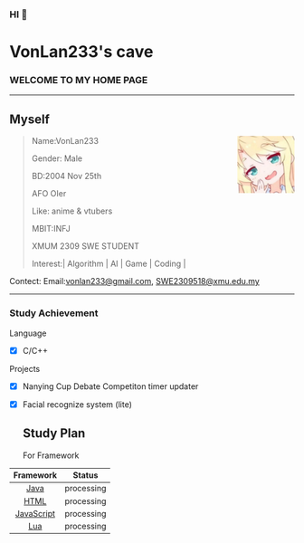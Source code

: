 ### HI 👋

# VonLan233's cave
### WELCOME TO MY HOME PAGE

-----------------------------------------------------
## Myself

 <img decoding="async" align="right" src="image/150894289.jpeg" width="20%">

   >Name:VonLan233
   >
   >Gender: Male
   >
   >BD:2004 Nov 25th
   >
   >AFO OIer
   >
   >Like: anime & vtubers
   >
   >MBIT:INFJ
   >
   >XMUM 2309 SWE STUDENT
   >
   >Interest:| Algorithm | AI | Game | Coding |

Contect:
Email:vonlan233@gmail.com, SWE2309518@xmu.edu.my

-----------------------------------------------------
   ### Study Achievement
   
Language 
- [x] C/C++  

Projects
- [x] Nanying Cup Debate Competiton timer updater
- [x] Facial recognize system (lite)

  ## Study Plan
  For Framework


|  Framework | Status |
| :--: | ---- |
| [Java](https://www.w3schools.com/java/) | processing |
|[HTML](https://www.w3schools.com/html/) | processing |
| [JavaScript](https://vuejs.org/) | processing |
| [Lua](https://www.lua.org/)| processing |


